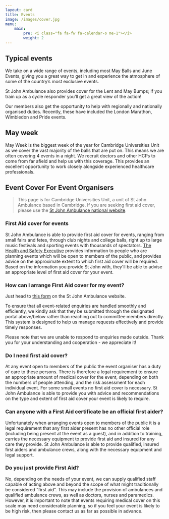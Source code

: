 ```yaml
---
layout: card
title: Events
image: /images/cover.jpg
menu:
    main:
        pre: <i class="fa fa-fw fa-calendar-o me-1"></i>
        weight: 2
---
```


## Typical events

We take on a wide range of events, including most May Balls and June Events, giving you a great way to get in and experience the atmosphere of some of the country’s most exclusive events.

St John Ambulance also provides cover for the Lent and May Bumps; if you train up as a cycle responder you’ll get a great view of the action!

Our members also get the opportunity to help with regionally and nationally organised duties. Recently, these have included the London Marathon, Wimbledon and Pride events. 

## May week

May Week is the biggest week of the year for Cambridge Universities Unit as we cover the vast majority of the balls that are put on. This means we are often covering 4 events in a night. We recruit doctors and other HCPs to come from far afield and help us with this coverage. This provides an excellent opportunity to work closely alongside experienced healthcare professionals. 

## Event Cover For Event Organisers

> This page is for Cambridge Universities Unit, a unit of St John Ambulance based in Cambridge. If you are seeking first aid cover, please use the [St John Ambulance national website](https://www.sja.org.uk/what-we-do/our-first-aid-services/event-first-aid-cover/dips-form/).

### First Aid cover for events

St John Ambulance is able to provide first aid cover for events, ranging from small fairs and fetes, through club nights and college balls, right up to large music festivals and sporting events with thousands of spectators. [The Health and Safety Executive](http://www.hse.gov.uk/) provides information to people who are planning events which will be open to members of the public, and provides advice on the approximate extent to which first aid cover will be required. Based on the information you provide St John with, they'll be able to advise an appropriate level of first aid cover for your event. 

### How can I arrange First Aid cover for my event?

Just head to [this form](https://www.sja.org.uk/what-we-do/our-first-aid-services/event-first-aid-cover/dips-form/) on the St John Ambulance website. 

To ensure that all event-related enquiries are handled smoothly and efficiently, we kindly ask that they be submitted through the designated portal above/below rather than reaching out to committee members directly. This system is designed to help us manage requests effectively and provide timely responses. 

Please note that we are unable to respond to enquiries made outside. Thank you for your understanding and cooperation - we appreciate it!

### Do I need first aid cover?

At any event open to members of the public the event organiser has a duty of care to these persons. There is therefore a legal requirement to ensure an appropriate amount of medical cover for the event, depending on both the numbers of people attending, and the risk assessment for each individual event. For some small events no first aid cover is necessary. St John Ambulance is able to provide you with advice and recommendations on the type and extent of first aid cover your event is likely to require.

### Can anyone with a First Aid certificate be an official first aider?

Unfortunately when arranging events open to members of the public it is a legal requirement that any first aider present has no other official role (including being present at the event as a guest), and in addition to training, carries the necessary equipment to provide first aid and insured for any care they provide. St John Ambulance is able to provide qualified, insured first aiders and ambulance crews, along with the necessary equipment and legal support.

### Do you just provide First Aid?

No, depending on the needs of your event, we can supply qualified staff capable of acting above and beyond the scope of what might traditionally be considered “first aid”. This may include the provision of ambulances and qualified ambulance crews, as well as doctors, nurses and paramedics. However, it is important to note that events requiring medical cover on this scale may need considerable planning, so if you feel your event is likely to be high risk, then please contact us as far as possible in advance.

